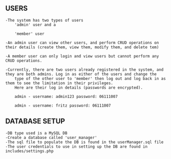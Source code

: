 
## USERS

    -The system has two types of users
        'admin' user and a

        'member' user

    -An admin user can view other users, and perform CRUD operations on their details (create them, view them, modify them, and delete tem)

    -A member user can only login and view users but cannot perform any CRUD operations.

    -Currently, there are two users already registered in the system, and they are both admins. Log in as either of the users and change the
        type of the other user to 'member' then log out and log back in as them to see the limitation in their privileges.
        Here are their log in details (passwords are encrypted).

        admin - username: admin123 password: 06111007

        admin - username: fritz password: 06111007


## DATABASE SETUP

    -DB type used is a MySQL DB
    -Create a database called 'user_manager'
    -The sql file to populate the DB is found in the userManager.sql file
    -The user credentials to use in setting up the DB are found in includes/settings.php